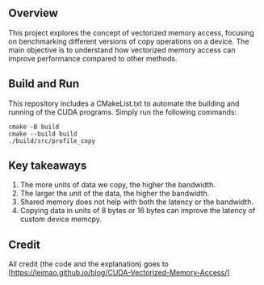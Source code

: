 ## Overview
This project explores the concept of vectorized memory access, focusing on benchmarking different versions of copy operations on a device.
The main objective is to understand how vectorized memory access can improve performance compared to other methods.

## Build and Run
This repository includes a CMakeList.txt to automate the building and running of the CUDA programs. Simply run the following commands:

```!
cmake -B build
cmake --build build
./build/src/profile_copy
```

## Key takeaways
1. The more units of data we copy, the higher the bandwidth.
2. The larger the unit of the data, the higher the bandwidth.
3. Shared memory does not help with both the latency or the bandwidth.
4. Copying data in units of 8 bytes or 16 bytes can improve the latency of custom device memcpy.

## Credit

All credit (the code and the explanation) goes to [https://leimao.github.io/blog/CUDA-Vectorized-Memory-Access/]
